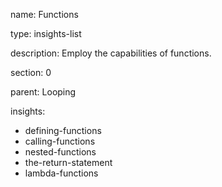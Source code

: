 name: Functions

type: insights-list

description: Employ the capabilities of functions.

section: 0

parent: Looping

insights:
  - defining-functions
  - calling-functions
  - nested-functions
  - the-return-statement
  - lambda-functions

